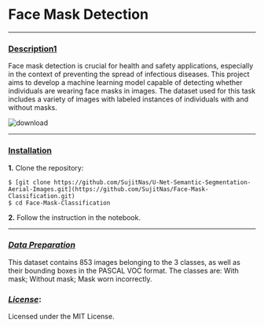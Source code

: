# Face Mask Detection

---

### [**Description1**](#) <a name="descr"></a>
Face mask detection is crucial for health and safety applications, especially in the context of preventing the spread of infectious diseases. This project aims to develop a machine learning model capable of detecting whether individuals are wearing face masks in images. The dataset used for this task includes a variety of images with labeled instances of individuals with and without masks.
 


![download](https://github.com/user-attachments/assets/ed84a96a-8330-4e57-9266-87498ee1aa4f)


---

### [**Installation**](#) <a name="install"></a>

**1.** Clone the repository:

``` shell
$ [git clone https://github.com/SujitNas/U-Net-Semantic-Segmentation-Aerial-Images.git](https://github.com/SujitNas/Face-Mask-Classification.git)
$ cd Face-Mask-Classification
```

**2.** Follow the instruction in the notebook.

---

### [***Data Preparation***](#) <a name="prepare"></a>
This dataset contains 853 images belonging to the 3 classes, as well as their bounding boxes in the PASCAL VOC format.
The classes are:
With mask;
Without mask;
Mask worn incorrectly.


### [***License***](#):<a name="licence"></a>
Licensed under the MIT License.

